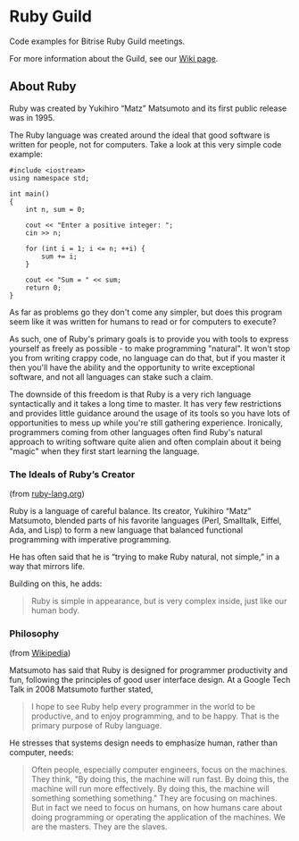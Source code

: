 # Ruby Guild

Code examples for Bitrise Ruby Guild meetings.

For more information about the Guild, see our [Wiki page](https://bitrise.atlassian.net/wiki/spaces/EGR/overview).

## About Ruby

Ruby was created by Yukihiro “Matz” Matsumoto and its first public release was in 1995.

The Ruby language was created around the ideal that good software is written for people, not for computers. 
Take a look at this very simple code example:

```code
#include <iostream>
using namespace std;

int main()
{
    int n, sum = 0;

    cout << "Enter a positive integer: ";
    cin >> n;

    for (int i = 1; i <= n; ++i) {
        sum += i;
    }

    cout << "Sum = " << sum;
    return 0;
}
```

As far as problems go they don't come any simpler, but does this program seem like it was written for humans to read 
or for computers to execute?

As such, one of Ruby's primary goals is to provide you with tools to express yourself as freely as possible - 
to make programming "natural". It won't stop you from writing crappy code, no language can do that, but if you 
master it then you'll have the ability and the opportunity to write exceptional software, and not all languages 
can stake such a claim.

The downside of this freedom is that Ruby is a very rich language syntactically and it takes a long time to master. 
It has very few restrictions and provides little guidance around the usage of its tools so you have lots of opportunities
to mess up while you're still gathering experience. Ironically, programmers coming from other languages often find 
Ruby's natural approach to writing software quite alien and often complain about it being "magic" when they first
start learning the language.

### The Ideals of Ruby’s Creator

(from [ruby-lang.org](https://www.ruby-lang.org/en/about/))

Ruby is a language of careful balance. Its creator, Yukihiro “Matz” Matsumoto, blended parts of his favorite languages 
(Perl, Smalltalk, Eiffel, Ada, and Lisp) to form a new language that balanced functional programming with imperative programming.

He has often said that he is “trying to make Ruby natural, not simple,” in a way that mirrors life.

Building on this, he adds:

> Ruby is simple in appearance, but is very complex inside, just like our human body.

### Philosophy

(from [Wikipedia](https://en.wikipedia.org/wiki/Ruby_(programming_language)#Philosophy))

Matsumoto has said that Ruby is designed for programmer productivity and fun, following the principles of good user 
interface design. At a Google Tech Talk in 2008 Matsumoto further stated,

> I hope to see Ruby help every programmer in the world to be productive, and to enjoy programming, and to be happy. 
> That is the primary purpose of Ruby language.

He stresses that systems design needs to emphasize human, rather than computer, needs:

> Often people, especially computer engineers, focus on the machines. They think, "By doing this, the machine will run fast. By doing this, the machine will run more effectively. By doing this, the machine will something something something." They are focusing on machines. But in fact we need to focus on humans, on how humans care about doing programming or operating the application of the machines. We are the masters. They are the slaves.
